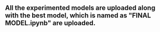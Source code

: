 ## All the experimented models are uploaded along with the best model, which is named as "FINAL MODEL.ipynb" are uploaded.
